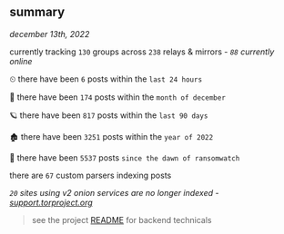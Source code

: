 
## summary
_december 13th, 2022_

currently tracking `130` groups across `238` relays & mirrors - _`88` currently online_

⏲ there have been `6` posts within the `last 24 hours`

🦈 there have been `174` posts within the `month of december`

🪐 there have been `817` posts within the `last 90 days`

🏚 there have been `3251` posts within the `year of 2022`

🦕 there have been `5537` posts `since the dawn of ransomwatch`

there are `67` custom parsers indexing posts

_`20` sites using v2 onion services are no longer indexed - [support.torproject.org](https://support.torproject.org/onionservices/v2-deprecation/)_

> see the project [README](https://github.com/joshhighet/ransomwatch#ransomwatch--) for backend technicals
